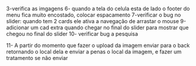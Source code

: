 3-verifica as imgagens
6- quando a tela do celula esta de lado o footer do menu fica muito encostado, colocar espacamento 
7-verificar o bug no slider: quando tem 2 cards ele ativa a navegação de arrastar o mouse
9-adicionar um cad extra quando chegar no final do slider para mostrar que chegou no final do slider
10- verificar bug a pesquisa

11- A partir do momento que fazer o upload da imagem enviar para o back retornando o local dela e enviar a penas o local da imagem, e fazer um tratamento se não enviar